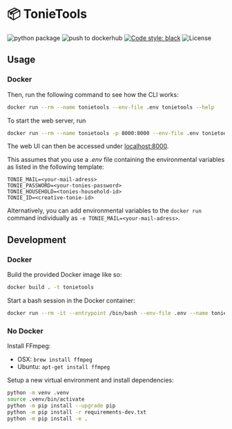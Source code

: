 # :package: TonieTools
![python package](https://github.com/floscha/tonietools/actions/workflows/github-actions.yml/badge.svg)
![push to dockerhub](https://github.com/floscha/tonietools/actions/workflows/push-to-dockerhub.yml/badge.svg)
[![Code style: black](https://img.shields.io/badge/code%20style-black-000000.svg)](https://github.com/psf/black)
![License](https://img.shields.io/github/license/mashape/apistatus.svg)

## Usage

### Docker

Then, run the following command to see how the CLI works:
```bash
docker run --rm --name tonietools --env-file .env tonietools --help
```

To start the web server, run
```bash
docker run --rm --name tonietools -p 8000:8000 --env-file .env tonietools
```
The web UI can then be accessed under [localhost:8000](localhost:8000).

This assumes that you use a *.env* file containing the environmental variables as listed in the following template:
```
TONIE_MAIL=<your-mail-adress>
TONIE_PASSWORD=<your-tonies-password>
TONIE_HOUSEHOLD=<tonies-household-id>
TONIE_ID=<creative-tonie-id>
```

Alternatively, you can add environmental variables to the `docker run` command individually as `-e TONIE_MAIL=<your-mail-adress>`. 


## Development

### Docker

Build the provided Docker image like so:
```bash
docker build . -t tonietools
```

Start a bash session in the Docker container:
```bash
docker run --rm -it --entrypoint /bin/bash --env-file .env --name tonietools tonietools
```

### No Docker

Install FFmpeg:
- OSX: `brew install ffmpeg`
- Ubuntu: `apt-get install ffmpeg`

Setup a new virtual environment and install dependencies:
```bash
python -m venv .venv
source .venv/bin/activate
python -m pip install --upgrade pip
python -m pip install -r requirements-dev.txt
python -m pip install -e .
```
